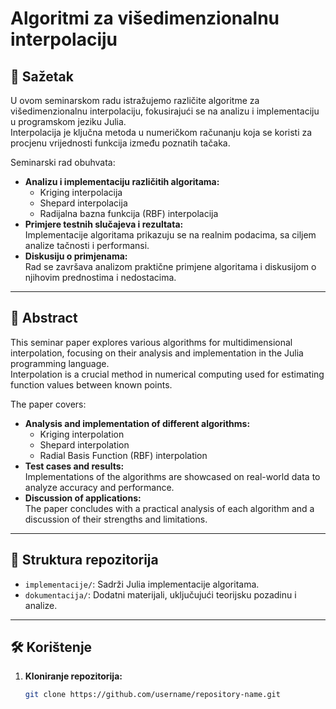 # Algoritmi za višedimenzionalnu interpolaciju  

## 📄 Sažetak  
U ovom seminarskom radu istražujemo različite algoritme za višedimenzionalnu interpolaciju, fokusirajući se na analizu i implementaciju u programskom jeziku Julia.  
Interpolacija je ključna metoda u numeričkom računanju koja se koristi za procjenu vrijednosti funkcija između poznatih tačaka.  

Seminarski rad obuhvata:  
- **Analizu i implementaciju različitih algoritama:**  
  - Kriging interpolacija  
  - Shepard interpolacija  
  - Radijalna bazna funkcija (RBF) interpolacija  
- **Primjere testnih slučajeva i rezultata:**  
  Implementacije algoritama prikazuju se na realnim podacima, sa ciljem analize tačnosti i performansi.  
- **Diskusiju o primjenama:**  
  Rad se završava analizom praktične primjene algoritama i diskusijom o njihovim prednostima i nedostacima.  

---

## 🌟 Abstract  
This seminar paper explores various algorithms for multidimensional interpolation, focusing on their analysis and implementation in the Julia programming language.  
Interpolation is a crucial method in numerical computing used for estimating function values between known points.  

The paper covers:  
- **Analysis and implementation of different algorithms:**  
  - Kriging interpolation  
  - Shepard interpolation  
  - Radial Basis Function (RBF) interpolation  
- **Test cases and results:**  
  Implementations of the algorithms are showcased on real-world data to analyze accuracy and performance.  
- **Discussion of applications:**  
  The paper concludes with a practical analysis of each algorithm and a discussion of their strengths and limitations.  

---

## 📁 Struktura repozitorija  
- `implementacije/`: Sadrži Julia implementacije algoritama.  
- `dokumentacija/`: Dodatni materijali, uključujući teorijsku pozadinu i analize.  

---

## 🛠️ Korištenje  
1. **Kloniranje repozitorija:**  
   ```bash  
   git clone https://github.com/username/repository-name.git  
